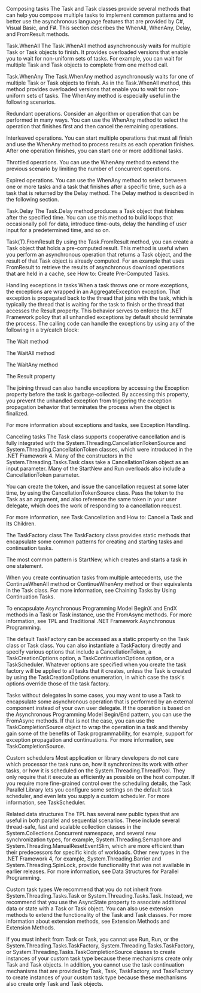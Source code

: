 Composing tasks
The Task and Task<TResult> classes provide several methods that can help you compose multiple tasks to implement common patterns and to better use the asynchronous language features that are provided by C#, Visual Basic, and F#. This section describes the WhenAll, WhenAny, Delay, and FromResult methods.

Task.WhenAll
The Task.WhenAll method asynchronously waits for multiple Task or Task<TResult> objects to finish. It provides overloaded versions that enable you to wait for non-uniform sets of tasks. For example, you can wait for multiple Task and Task<TResult> objects to complete from one method call.

Task.WhenAny
The Task.WhenAny method asynchronously waits for one of multiple Task or Task<TResult> objects to finish. As in the Task.WhenAll method, this method provides overloaded versions that enable you to wait for non-uniform sets of tasks. The WhenAny method is especially useful in the following scenarios.

Redundant operations. Consider an algorithm or operation that can be performed in many ways. You can use the WhenAny method to select the operation that finishes first and then cancel the remaining operations.

Interleaved operations. You can start multiple operations that must all finish and use the WhenAny method to process results as each operation finishes. After one operation finishes, you can start one or more additional tasks.

Throttled operations. You can use the WhenAny method to extend the previous scenario by limiting the number of concurrent operations.

Expired operations. You can use the WhenAny method to select between one or more tasks and a task that finishes after a specific time, such as a task that is returned by the Delay method. The Delay method is described in the following section.

Task.Delay
The Task.Delay method produces a Task object that finishes after the specified time. You can use this method to build loops that occasionally poll for data, introduce time-outs, delay the handling of user input for a predetermined time, and so on.

Task(T).FromResult
By using the Task.FromResult method, you can create a Task<TResult> object that holds a pre-computed result. This method is useful when you perform an asynchronous operation that returns a Task<TResult> object, and the result of that Task<TResult> object is already computed. For an example that uses FromResult to retrieve the results of asynchronous download operations that are held in a cache, see How to: Create Pre-Computed Tasks.

Handling exceptions in tasks
When a task throws one or more exceptions, the exceptions are wrapped in an AggregateException exception. That exception is propagated back to the thread that joins with the task, which is typically the thread that is waiting for the task to finish or the thread that accesses the Result property. This behavior serves to enforce the .NET Framework policy that all unhandled exceptions by default should terminate the process. The calling code can handle the exceptions by using any of the following in a try/catch block:

The Wait method

The WaitAll method

The WaitAny method

The Result property

The joining thread can also handle exceptions by accessing the Exception property before the task is garbage-collected. By accessing this property, you prevent the unhandled exception from triggering the exception propagation behavior that terminates the process when the object is finalized.

For more information about exceptions and tasks, see Exception Handling.

Canceling tasks
The Task class supports cooperative cancellation and is fully integrated with the System.Threading.CancellationTokenSource and System.Threading.CancellationToken classes, which were introduced in the .NET Framework 4. Many of the constructors in the System.Threading.Tasks.Task class take a CancellationToken object as an input parameter. Many of the StartNew and Run overloads also include a CancellationToken parameter.

You can create the token, and issue the cancellation request at some later time, by using the CancellationTokenSource class. Pass the token to the Task as an argument, and also reference the same token in your user delegate, which does the work of responding to a cancellation request.

For more information, see Task Cancellation and How to: Cancel a Task and Its Children.

The TaskFactory class
The TaskFactory class provides static methods that encapsulate some common patterns for creating and starting tasks and continuation tasks.

The most common pattern is StartNew, which creates and starts a task in one statement.

When you create continuation tasks from multiple antecedents, use the ContinueWhenAll method or ContinueWhenAny method or their equivalents in the Task<TResult> class. For more information, see Chaining Tasks by Using Continuation Tasks.

To encapsulate Asynchronous Programming Model BeginX and EndX methods in a Task or Task<TResult> instance, use the FromAsync methods. For more information, see TPL and Traditional .NET Framework Asynchronous Programming.

The default TaskFactory can be accessed as a static property on the Task class or Task<TResult> class. You can also instantiate a TaskFactory directly and specify various options that include a CancellationToken, a TaskCreationOptions option, a TaskContinuationOptions option, or a TaskScheduler. Whatever options are specified when you create the task factory will be applied to all tasks that it creates, unless the Task is created by using the TaskCreationOptions enumeration, in which case the task's options override those of the task factory.

Tasks without delegates
In some cases, you may want to use a Task to encapsulate some asynchronous operation that is performed by an external component instead of your own user delegate. If the operation is based on the Asynchronous Programming Model Begin/End pattern, you can use the FromAsync methods. If that is not the case, you can use the TaskCompletionSource<TResult> object to wrap the operation in a task and thereby gain some of the benefits of Task programmability, for example, support for exception propagation and continuations. For more information, see TaskCompletionSource<TResult>.

Custom schedulers
Most application or library developers do not care which processor the task runs on, how it synchronizes its work with other tasks, or how it is scheduled on the System.Threading.ThreadPool. They only require that it execute as efficiently as possible on the host computer. If you require more fine-grained control over the scheduling details, the Task Parallel Library lets you configure some settings on the default task scheduler, and even lets you supply a custom scheduler. For more information, see TaskScheduler.

Related data structures
The TPL has several new public types that are useful in both parallel and sequential scenarios. These include several thread-safe, fast and scalable collection classes in the System.Collections.Concurrent namespace, and several new synchronization types, for example, System.Threading.Semaphore and System.Threading.ManualResetEventSlim, which are more efficient than their predecessors for specific kinds of workloads. Other new types in the .NET Framework 4, for example, System.Threading.Barrier and System.Threading.SpinLock, provide functionality that was not available in earlier releases. For more information, see Data Structures for Parallel Programming.

Custom task types
We recommend that you do not inherit from System.Threading.Tasks.Task or System.Threading.Tasks.Task<TResult>. Instead, we recommend that you use the AsyncState property to associate additional data or state with a Task or Task<TResult> object. You can also use extension methods to extend the functionality of the Task and Task<TResult> classes. For more information about extension methods, see Extension Methods and Extension Methods.

If you must inherit from Task or Task<TResult>, you cannot use Run, Run, or the System.Threading.Tasks.TaskFactory, System.Threading.Tasks.TaskFactory<TResult>, or System.Threading.Tasks.TaskCompletionSource<TResult> classes to create instances of your custom task type because these mechanisms create only Task and Task<TResult> objects. In addition, you cannot use the task continuation mechanisms that are provided by Task, Task<TResult>, TaskFactory, and TaskFactory<TResult> to create instances of your custom task type because these mechanisms also create only Task and Task<TResult> objects.